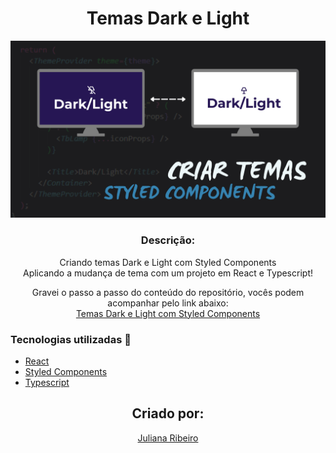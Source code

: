 <h1 align='center'>Temas Dark e Light</h1>

![DarkLight](https://github.com/juuliana/dark-light/blob/master/public/assets/Themes.png)

<h3 align="center">Descrição:</h3>
<p align="center">
    Criando temas Dark e Light com Styled Components </br>
    Aplicando a mudança de tema com um projeto em React e Typescript!
</p>

<p align='center'>
    Gravei o passo a passo do conteúdo do repositório, vocês podem acompanhar pelo link abaixo: </br>
    <a href='https://youtu.be/MDyd9SCp6Ig' target='blank'>
       Temas Dark e Light com Styled Components
    </a>
</p>

<h3>Tecnologias utilizadas 🚀</h3>
<ul>
    <li><a href="https://reactjs.org/" target="_blank">React</a></li>
    <li><a href="https://styled-components.com" target="_blank">Styled Components</a></li>
    <li><a href="https://www.typescriptlang.org" target="_blank">Typescript</a></li>
</ul>

<p></p>

<h2 align='center'>Criado por:</h2>
<p align='center'>
    <a href='https://www.linkedin.com/in/juliana-dos-santos-ribeiro-b721b6197/' target='blank'>
        Juliana Ribeiro
    </a>
</p>
